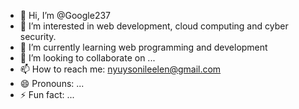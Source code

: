 - 👋 Hi, I’m @Google237
- 👀 I’m interested in web development, cloud computing and cyber security.
- 🌱 I’m currently learning web programming and development
- 💞️ I’m looking to collaborate on ...
- 📫 How to reach me: nyuysonileelen@gmail.com
- 😄 Pronouns: ...
- ⚡ Fun fact: ...

<!---
Google237/Google237 is a ✨ special ✨ repository because its `README.md` (this file) appears on your GitHub profile.
You can click the Preview link to take a look at your changes.
--->
